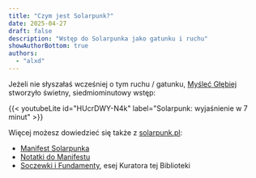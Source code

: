 ```yaml
---
title: "Czym jest Solarpunk?"
date: 2025-04-27
draft: false
description: "Wstęp do Solarpunka jako gatunku i ruchu"
showAuthorBottom: true
authors:
  - "alxd"
---
```


Jeżeli nie słyszałaś wcześniej o tym ruchu / gatunku, [Myśleć Głębiej](https://www.youtube.com/c/My%C5%9Ble%C4%87G%C5%82%C4%99biej) stworzyło świetny, siedmiominutowy wstęp:

{{< youtubeLite id="HUcrDWY-N4k" label="Solarpunk: wyjaśnienie w 7 minut" >}}

Więcej możesz dowiedzieć się także z [solarpunk.pl](https://solarpunk.pl/):

- [Manifest Solarpunka](https://solarpunk.pl/manifesty/manifest-solarpunka/)
- [Notatki do Manifestu](https://solarpunk.pl/manifesty/notatki-do-manifestu/)
- [Soczewki i Fundamenty](https://soczewski.alxd.org), esej Kuratora tej Biblioteki
